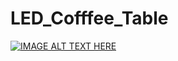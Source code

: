 # LED_Cofffee_Table
[![IMAGE ALT TEXT HERE](https://img.youtube.com/vi/kWWGz05eE1c/0.jpg)](https://www.youtube.com/watch?v=kWWGz05eE1c)
